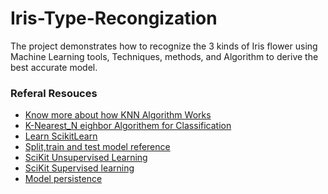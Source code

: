 # Iris-Type-Recongization
The project demonstrates how to recognize the 3 kinds of Iris flower using Machine Learning tools, Techniques, methods, and Algorithm to derive the best accurate model.

<h3>Referal Resouces</h3>
<ul>
<li><a href = "https://www.analyticsvidhya.com/blog/2018/08/k-nearest-neighbor-introduction-regression-python/">Know more about how KNN Algorithm Works</a></li>
<li><a href = "http://vision.stanford.edu/teaching/cs231n-demos/knn/">K-Nearest_N eighbor Algorithem for Classification</a></li>
<li><a href = "https://scikit-learn.org/stable/">Learn ScikitLearn</a></li>
<li><a href = "https://scikit-learn.org/stable/modules/generated/sklearn.model_selection.train_test_split.html">Split,train and test model reference</a></li>
<li><a href = "https://scikit-learn.org/stable/unsupervised_learning.html">SciKit Unsupervised Learning</a></li>
<li><a href = "https://scikit-learn.org/stable/supervised_learning.html">SciKit Supervised learning</a></li>
<li><a href = "https://scikit-learn.org/stable/modules/model_persistence.html">Model persistence</a></li>
</ul>
